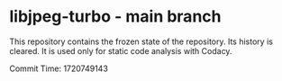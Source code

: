 # libjpeg-turbo - main branch

This repository contains the frozen state of the repository.
Its history is cleared. It is used only for static code
analysis with Codacy.

Commit Time: 1720749143